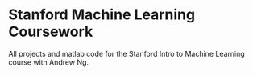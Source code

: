 # Stanford Machine Learning Coursework

All projects and matlab code for the Stanford Intro to Machine Learning course with Andrew Ng.
